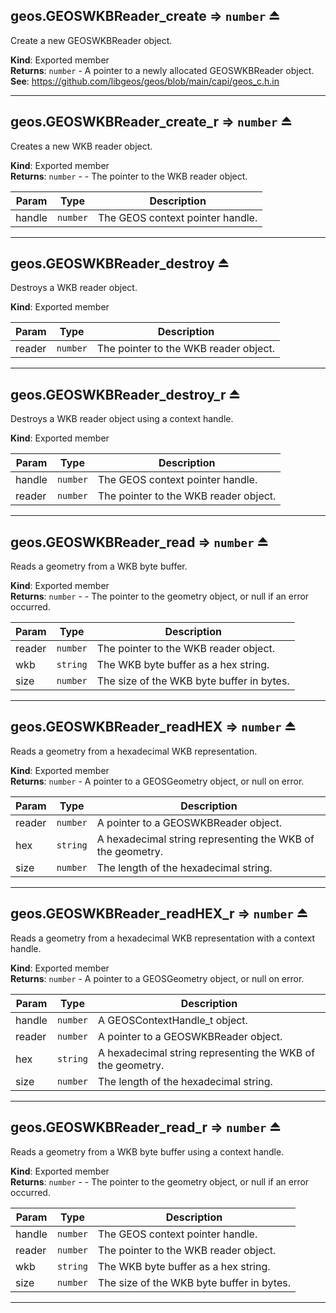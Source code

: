 <a name="exp_module_geos--geos.GEOSWKBReader_create"></a>

## geos.GEOSWKBReader\_create ⇒ <code>number</code> ⏏
Create a new GEOSWKBReader object.

**Kind**: Exported member  
**Returns**: <code>number</code> - A pointer to a newly allocated GEOSWKBReader object.  
**See**: https://github.com/libgeos/geos/blob/main/capi/geos_c.h.in  

---
<a name="exp_module_geos--geos.GEOSWKBReader_create_r"></a>

## geos.GEOSWKBReader\_create\_r ⇒ <code>number</code> ⏏
Creates a new WKB reader object.

**Kind**: Exported member  
**Returns**: <code>number</code> - - The pointer to the WKB reader object.  

| Param | Type | Description |
| --- | --- | --- |
| handle | <code>number</code> | The GEOS context pointer handle. |


---
<a name="exp_module_geos--geos.GEOSWKBReader_destroy"></a>

## geos.GEOSWKBReader\_destroy ⏏
Destroys a WKB reader object.

**Kind**: Exported member  

| Param | Type | Description |
| --- | --- | --- |
| reader | <code>number</code> | The pointer to the WKB reader object. |


---
<a name="exp_module_geos--geos.GEOSWKBReader_destroy_r"></a>

## geos.GEOSWKBReader\_destroy\_r ⏏
Destroys a WKB reader object using a context handle.

**Kind**: Exported member  

| Param | Type | Description |
| --- | --- | --- |
| handle | <code>number</code> | The GEOS context pointer handle. |
| reader | <code>number</code> | The pointer to the WKB reader object. |


---
<a name="exp_module_geos--geos.GEOSWKBReader_read"></a>

## geos.GEOSWKBReader\_read ⇒ <code>number</code> ⏏
Reads a geometry from a WKB byte buffer.

**Kind**: Exported member  
**Returns**: <code>number</code> - - The pointer to the geometry object, or null if an error occurred.  

| Param | Type | Description |
| --- | --- | --- |
| reader | <code>number</code> | The pointer to the WKB reader object. |
| wkb | <code>string</code> | The WKB byte buffer as a hex string. |
| size | <code>number</code> | The size of the WKB byte buffer in bytes. |


---
<a name="exp_module_geos--geos.GEOSWKBReader_readHEX"></a>

## geos.GEOSWKBReader\_readHEX ⇒ <code>number</code> ⏏
Reads a geometry from a hexadecimal WKB representation.

**Kind**: Exported member  
**Returns**: <code>number</code> - A pointer to a GEOSGeometry object, or null on error.  

| Param | Type | Description |
| --- | --- | --- |
| reader | <code>number</code> | A pointer to a GEOSWKBReader object. |
| hex | <code>string</code> | A hexadecimal string representing the WKB of the geometry. |
| size | <code>number</code> | The length of the hexadecimal string. |


---
<a name="exp_module_geos--geos.GEOSWKBReader_readHEX_r"></a>

## geos.GEOSWKBReader\_readHEX\_r ⇒ <code>number</code> ⏏
Reads a geometry from a hexadecimal WKB representation with a context handle.

**Kind**: Exported member  
**Returns**: <code>number</code> - A pointer to a GEOSGeometry object, or null on error.  

| Param | Type | Description |
| --- | --- | --- |
| handle | <code>number</code> | A GEOSContextHandle_t object. |
| reader | <code>number</code> | A pointer to a GEOSWKBReader object. |
| hex | <code>string</code> | A hexadecimal string representing the WKB of the geometry. |
| size | <code>number</code> | The length of the hexadecimal string. |


---
<a name="exp_module_geos--geos.GEOSWKBReader_read_r"></a>

## geos.GEOSWKBReader\_read\_r ⇒ <code>number</code> ⏏
Reads a geometry from a WKB byte buffer using a context handle.

**Kind**: Exported member  
**Returns**: <code>number</code> - - The pointer to the geometry object, or null if an error occurred.  

| Param | Type | Description |
| --- | --- | --- |
| handle | <code>number</code> | The GEOS context pointer handle. |
| reader | <code>number</code> | The pointer to the WKB reader object. |
| wkb | <code>string</code> | The WKB byte buffer as a hex string. |
| size | <code>number</code> | The size of the WKB byte buffer in bytes. |


---
